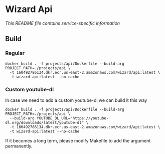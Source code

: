 # Wizard Api
_This README file contains service-specific information_

## Build
### Regular
```shell script
docker build . -f projects/api/Dockerfile --build-arg PROJECT_PATH=./projects/api \
  -t 160492786134.dkr.ecr.us-east-2.amazonaws.com/wizard/api:latest \
  -t wizard-api:latest --no-cache

```

### Custom youtube-dl
In case we need to add a custom youtube-dl we can build it this way
```shell script
docker build . -f projects/api/Dockerfile --build-arg PROJECT_PATH=./projects/api \
  --build-arg YOUTUBE_DL_URL="https://youtube-dl.org/downloads/latest/youtube-dl" \
  -t 160492786134.dkr.ecr.us-east-2.amazonaws.com/wizard/api:latest \
  -t wizard-api:latest --no-cache
```
If it becomes a long term, please modify Makefile to add the argument permanently.

 

